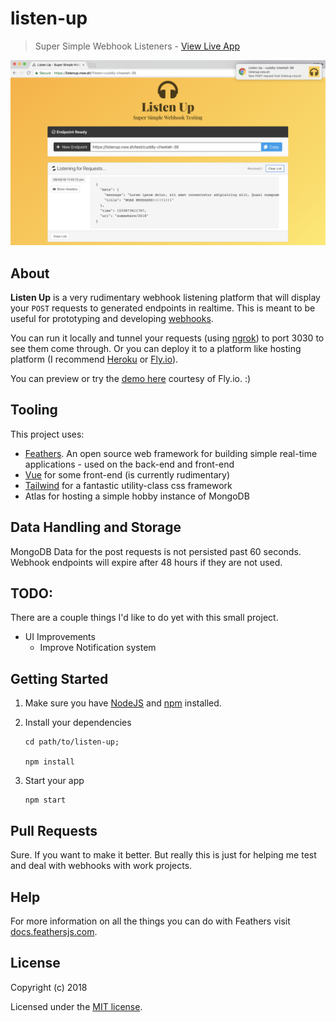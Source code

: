 # listen-up

> Super Simple Webhook Listeners - [View Live App](https://heylistenup.app/)

![Listen Up Screenshot](listen-up.png)

## About

**Listen Up** is a very rudimentary webhook listening platform that will display your `POST` requests to generated endpoints in realtime. This is meant to be useful for prototyping and developing [webhooks](https://en.wikipedia.org/wiki/Webhook).

You can run it locally and tunnel your requests (using [ngrok](https://ngrok.com/)) to port 3030 to see them come through. Or you can deploy it to a platform like hosting platform (I recommend [Heroku](https://heroku.com) or [Fly.io](fly.io)).

You can preview or try the [demo here](https://heylistenup.app/) courtesy of Fly.io. :)

## Tooling

This project uses:

- [Feathers](http://feathersjs.com). An open source web framework for building simple real-time applications - used on the back-end and front-end
- [Vue](https://vuejs.org) for some front-end (is currently rudimentary)
- [Tailwind](https://tailwindcss.com) for a fantastic utility-class css framework
- Atlas for hosting a simple hobby instance of MongoDB

## Data Handling and Storage

MongoDB Data for the post requests is not persisted past 60 seconds. Webhook endpoints will expire after 48 hours if they are not used.

## TODO:

There are a couple things I'd like to do yet with this small project.

- UI Improvements
  - Improve Notification system

## Getting Started

1. Make sure you have [NodeJS](https://nodejs.org/) and [npm](https://www.npmjs.com/) installed.
2. Install your dependencies

   ```
   cd path/to/listen-up;

   npm install
   ```

3. Start your app

   ```
   npm start
   ```

## Pull Requests

Sure. If you want to make it better. But really this is just for helping me test and deal with webhooks with work projects.

## Help

For more information on all the things you can do with Feathers visit [docs.feathersjs.com](http://docs.feathersjs.com).

## License

Copyright (c) 2018

Licensed under the [MIT license](LICENSE).
